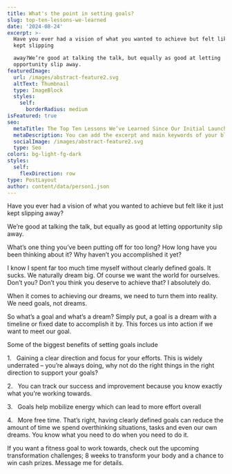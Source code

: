```yaml
---
title: What's the point in setting goals?
slug: top-ten-lessons-we-learned
date: '2024-08-24'
excerpt: >-
  Have you ever had a vision of what you wanted to achieve but felt like it just
  kept slipping

  away?We’re good at talking the talk, but equally as good at letting
  opportunity slip away.
featuredImage:
  url: /images/abstract-feature2.svg
  altText: Thumbnail
  type: ImageBlock
  styles:
    self:
      borderRadius: medium
isFeatured: true
seo:
  metaTitle: The Top Ten Lessons We’ve Learned Since Our Initial Launch
  metaDescription: You can add the excerpt and main keywords of your blog post here.
  socialImage: /images/abstract-feature2.svg
  type: Seo
colors: bg-light-fg-dark
styles:
  self:
    flexDirection: row
type: PostLayout
author: content/data/person1.json
---
```

Have you ever had a vision of what you wanted to achieve but felt like it just kept slipping
away? 

We’re good at talking the talk, but equally as good at letting opportunity slip away.

What’s one thing you’ve been putting off for too long? How long have you been thinking about it? Why haven’t you accomplished it yet? 

I know I spent far too much time myself without clearly defined goals. It sucks. We naturally dream big. Of course we want the world for ourselves. Don’t you? Don’t you think you deserve to achieve that? I absolutely do.

When it comes to achieving our dreams, we need to turn them into reality. We need goals, not dreams.

So what’s a goal and what’s a dream? Simply put, a goal is a dream with a timeline or fixed date to accomplish it by. This forces us into action if we want to meet our
goal. 

Some of the biggest benefits of setting goals include

1.   Gaining a clear direction and focus for your efforts. This is widely underrated – you’re always doing, why not do the right things in the right direction to support your goals?

2.   You can track our success and improvement because you know exactly what you're working towards.

3.   Goals help mobilize energy which can lead to more effort overall

4.   More free time. That’s right, having clearly defined goals can reduce the amount of time we spend overthinking situations, tasks and even our own dreams. You know what you need to do when you need to do it. 


If you want a fitness goal to work towards, check out the upcoming transformation challenges; 8 weeks to transform your body and a chance to win cash prizes. Message me for details. 







